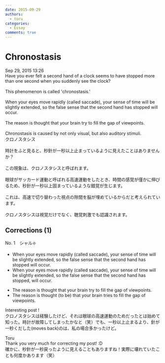 ```yaml
---
date: 2015-09-29
authors:
  - toru
categories:
  - Essay
comments: true
---
```


# Chronostasis
<div class="date">Sep 29, 2015 13:26</div>
<div id="post"><div id="body_show_ori">
Have you ever felt a second hand of a clock seems to have stopped more than one second when you suddenly see the clock?<br/><br/>This phenomenon is called 'chronostasis.'<br/><br/>When your eyes move rapidly (called saccade), your sense of time will be slightly extended, so the false sense that the second hand has stopped will occur.<br/><br/>The reason is thought that your brain try to fill the gap of viewpoints.<br/><br/>Chronostasis is caused by not only visual, but also  auditory stimuli.
</div></div>

<!-- more -->

<div id="post_ja"><div id="body_show_mo">
クロノスタシス<br/><br/>時計をふと見ると、秒針が一秒以上止まっているように見えたことはありませんか？<br/><br/>この現象は、クロノスタシスと呼ばれます。<br/><br/>眼球がサッカード運動と呼ばれる高速運動をしたとき、時間の感覚が僅かに伸びるため、秒針が一秒以上固まっているような錯覚が生じます。<br/><br/>これは、高速で切り替わった視点の隙間を脳が埋めているからだと考えられています。<br/><br/>クロノスタシスは視覚だけでなく、聴覚刺激でも認識されます。
</div></div>

## Corrections (1)
<div id="block"><div class="first_name"> No. 1　<span class="just_name">シャル❇️</span></div><div id="block2">
<ul class="correction_field">
<li class="incorrect">When your eyes move rapidly (called saccade), your sense of time will be slightly extended, so the false sense that the second hand has stopped will occur.</li>
<li class="corrected correct">
When your eyes move rapidly (called saccade), your sense of time will be slightly extended, so the false sense that the second hand has stopped, will occur.
</li>
</ul>
<ul class="correction_field">
<li class="incorrect">The reason is thought that your brain try to fill the gap of viewpoints.</li>
<li class="corrected correct">
The reason is thought (to be) that your brain tri<span class="f_blue">es</span> to fill the gap of viewpoints.
</li>
</ul>
<p class="comment_small">
 Interesting post !
 <br/>
 クロノスタシスは経験したけど、それは眼球の高速運動のためだったとは始めて知った。時計が故障してしまったかなと（笑）でも、一秒以上止まるより、針が一秒くだした(moves back)のは、私の場合多かったけど。
</p>

</div><div class="name"><span class="just_name">Toru</span><br>
Thank you very much for correcting my post! :D<br/>確かに、秒針が一秒戻ったように見えることもありますね！実際に壊れていたことも何度かあります（笑）
</div>
</div>
